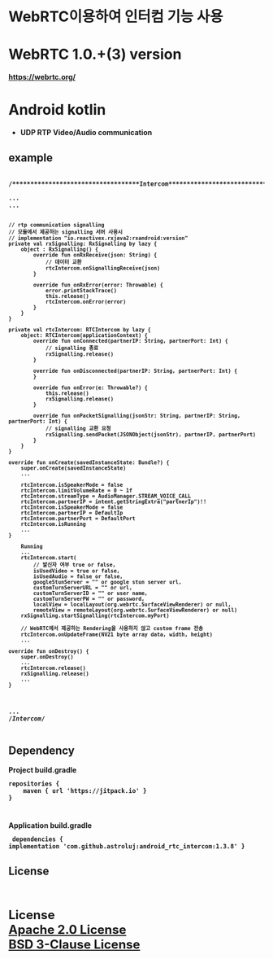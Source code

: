 # WebRTC이용하여 인터컴 기능 사용

# WebRTC 1.0.+(3) version <b>
  https://webrtc.org/
# Android kotlin<br>
- UDP RTP Video/Audio communication


<p><p>
<h2> example<br></h2>
<pre><code>
/***********************************Intercom***********************************/<br>
...
...

    // rtp communication signalling 
    // 모듈에서 제공하는 signalling 서버 사용시
    // implementation "io.reactivex.rxjava2:rxandroid:version"
    private val rxSignalling: RxSignalling by lazy {
        object : RxSignalling() {
            override fun onRxReceive(json: String) {
                // 데이터 교환
                rtcIntercom.onSignallingReceive(json)
            }
            
            override fun onRxError(error: Throwable) {
                error.printStackTrace()
                this.release()
                rtcIntercom.onError(error)
            }
        }
    }
    
    private val rtcIntercom: RTCIntercom by lazy {
        object: RTCIntercom(applicationContext) {
            override fun onConnected(partnerIP: String, partnerPort: Int) {
                // signalling 종료
                rxSignalling.release()
            }
            
            override fun onDisconnected(partnerIP: String, partnerPort: Int) {
            }
            
            override fun onError(e: Throwable?) {
                this.release()
                rxSignalling.release()
            }
            
            override fun onPacketSignalling(jsonStr: String, partnerIP: String, partnerPort: Int) {
                // signalling 교환 요청
                rxSignalling.sendPacket(JSONObject(jsonStr), partnerIP, partnerPort)
            }
        }
    }
    
    override fun onCreate(savedInstanceState: Bundle?) { 
        super.onCreate(savedInstanceState)
        ...
    
        rtcIntercom.isSpeakerMode = false
        rtcIntercom.limitVolumeRate = 0 ~ 1f
        rtcIntercom.streamType = AudioManager.STREAM_VOICE_CALL
        rtcIntercom.partnerIP = intent.getStringExtra("partnerIp")!!
        rtcIntercom.isSpeakerMode = false
        rtcIntercom.partnerIP = DefaultIp
        rtcIntercom.partnerPort = DefaultPort
        rtcIntercom.isRunning
        ...
    }
    
        Running
        ...
        rtcIntercom.start(
            // 발신자 여부 true or false,
            isUsedVideo = true or false, 
            isUsedAudio = false or false,
            googleStunServer = "" or google stun server url,
            customTurnServerURL = "" or url,
            customTurnServerID = "" or user name,
            customTurnServerPW = "" or password,
            localView = localLayout(org.webrtc.SurfaceViewRenderer) or null,
            remoteView = remoteLayout(org.webrtc.SurfaceViewRenderer) or null)
        rxSignalling.startSignalling(rtcIntercom.myPort)
    
        // WebRTC에서 제공하는 Rendering을 사용하지 않고 custom frame 전송
        rtcIntercom.onUpdateFrame(NV21 byte array data, width, height)
        ...
    
    override fun onDestroy() {
        super.onDestroy()
        ...
        rtcIntercom.release()
        rxSignalling.release()
        ...
    }
...
/***********************************Intercom***********************************/
</code></pre>
<p><p>

<h2>Dependency<br></h2>
Project build.gradle
<code><pre>
repositories {
    maven { url 'https://jitpack.io' }
}

</pre></code>
Application build.gradle
<code><pre>
dependencies {
	implementation 'com.github.astroluj:android_rtc_intercom:1.3.8'
}
</pre></code>

<h2>License</h2><br>
<p style="font-size:x-large">
License<br>
<a href="http://www.apache.org/licenses/LICENSE-2.0">
	Apache 2.0 License
</a>
<br>
<a href="https://opensource.org/licenses/BSD-3-Clause">
	BSD 3-Clause License
</a>
</p>



